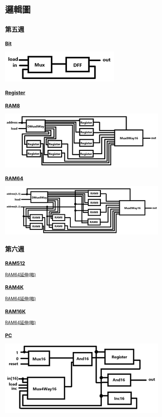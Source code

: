 # 邏輯圖

## 第五週
### [Bit](./a/Bit.hdl)
![](./a/Bit.png)
### [Register](./a/Register.hdl)
### [RAM8](./a/RAM8.hdl)
![](./a/RAM8.png)
### [RAM64](./a/RAM64.hdl)
![](./a/RAM64.png)
## 第六週
### [RAM512](./b/RAM512.hdl)
[RAM64延伸(略)]()
### [RAM4K](./b/RAM4K.hdl)
[RAM64延伸(略)]()
### [RAM16K](./b/RAM16K.hdl)
[RAM64延伸(略)]()
### [PC](./a/PC.hdl)
![](./a/PC.png)